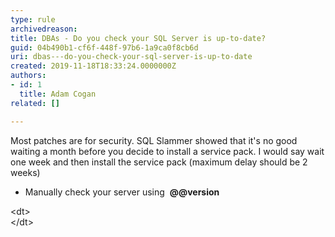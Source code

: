 ```yaml
---
type: rule
archivedreason: 
title: DBAs - Do you check your SQL Server is up-to-date?
guid: 04b490b1-cf6f-448f-97b6-1a9ca0f8cb6d
uri: dbas---do-you-check-your-sql-server-is-up-to-date
created: 2019-11-18T18:33:24.0000000Z
authors:
- id: 1
  title: Adam Cogan
related: []

---
```


Most patches are for security. SQL Slammer showed that it's no good waiting a month before you decide to install a service pack. I would say wait one week and then install the service pack (maximum delay should be 2 weeks)


* Manually check your server using  **@@version**


<!--endintro-->
<dl class="image">&lt;dt&gt;<br>&lt;/dt&gt;</dl>
